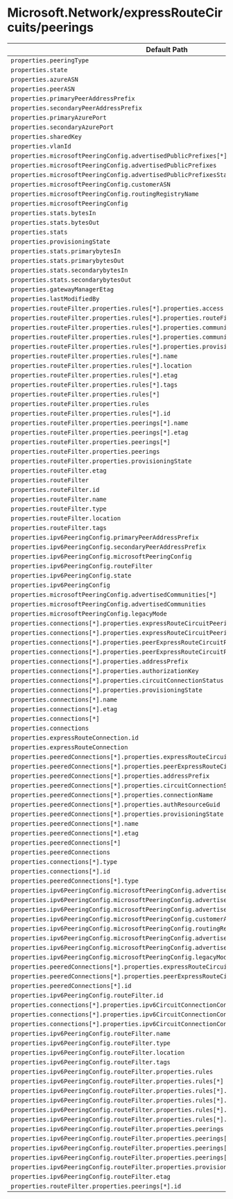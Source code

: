# Microsoft.Network/expressRouteCircuits/peerings

| Default Path | Alias |
|---|---|
| `properties.peeringType` | `Microsoft.Network/expressRouteCircuits/peerings/peeringType` |
| `properties.state` | `Microsoft.Network/expressRouteCircuits/peerings/state` |
| `properties.azureASN` | `Microsoft.Network/expressRouteCircuits/peerings/azureASN` |
| `properties.peerASN` | `Microsoft.Network/expressRouteCircuits/peerings/peerASN` |
| `properties.primaryPeerAddressPrefix` | `Microsoft.Network/expressRouteCircuits/peerings/primaryPeerAddressPrefix` |
| `properties.secondaryPeerAddressPrefix` | `Microsoft.Network/expressRouteCircuits/peerings/secondaryPeerAddressPrefix` |
| `properties.primaryAzurePort` | `Microsoft.Network/expressRouteCircuits/peerings/primaryAzurePort` |
| `properties.secondaryAzurePort` | `Microsoft.Network/expressRouteCircuits/peerings/secondaryAzurePort` |
| `properties.sharedKey` | `Microsoft.Network/expressRouteCircuits/peerings/sharedKey` |
| `properties.vlanId` | `Microsoft.Network/expressRouteCircuits/peerings/vlanId` |
| `properties.microsoftPeeringConfig.advertisedPublicPrefixes[*]` | `Microsoft.Network/expressRouteCircuits/peerings/microsoftPeeringConfig.advertisedPublicPrefixes[*]` |
| `properties.microsoftPeeringConfig.advertisedPublicPrefixes` | `Microsoft.Network/expressRouteCircuits/peerings/microsoftPeeringConfig.advertisedPublicPrefixes` |
| `properties.microsoftPeeringConfig.advertisedPublicPrefixesState` | `Microsoft.Network/expressRouteCircuits/peerings/microsoftPeeringConfig.advertisedPublicPrefixesState` |
| `properties.microsoftPeeringConfig.customerASN` | `Microsoft.Network/expressRouteCircuits/peerings/microsoftPeeringConfig.customerASN` |
| `properties.microsoftPeeringConfig.routingRegistryName` | `Microsoft.Network/expressRouteCircuits/peerings/microsoftPeeringConfig.routingRegistryName` |
| `properties.microsoftPeeringConfig` | `Microsoft.Network/expressRouteCircuits/peerings/microsoftPeeringConfig` |
| `properties.stats.bytesIn` | `Microsoft.Network/expressRouteCircuits/peerings/stats.bytesIn` |
| `properties.stats.bytesOut` | `Microsoft.Network/expressRouteCircuits/peerings/stats.bytesOut` |
| `properties.stats` | `Microsoft.Network/expressRouteCircuits/peerings/stats` |
| `properties.provisioningState` | `Microsoft.Network/expressRouteCircuits/peerings/provisioningState` |
| `properties.stats.primarybytesIn` | `Microsoft.Network/expressRouteCircuits/peerings/stats.primarybytesIn` |
| `properties.stats.primarybytesOut` | `Microsoft.Network/expressRouteCircuits/peerings/stats.primarybytesOut` |
| `properties.stats.secondarybytesIn` | `Microsoft.Network/expressRouteCircuits/peerings/stats.secondarybytesIn` |
| `properties.stats.secondarybytesOut` | `Microsoft.Network/expressRouteCircuits/peerings/stats.secondarybytesOut` |
| `properties.gatewayManagerEtag` | `Microsoft.Network/expressRouteCircuits/peerings/gatewayManagerEtag` |
| `properties.lastModifiedBy` | `Microsoft.Network/expressRouteCircuits/peerings/lastModifiedBy` |
| `properties.routeFilter.properties.rules[*].properties.access` | `Microsoft.Network/expressRouteCircuits/peerings/routeFilter.rules[*].access` |
| `properties.routeFilter.properties.rules[*].properties.routeFilterRuleType` | `Microsoft.Network/expressRouteCircuits/peerings/routeFilter.rules[*].routeFilterRuleType` |
| `properties.routeFilter.properties.rules[*].properties.communities[*]` | `Microsoft.Network/expressRouteCircuits/peerings/routeFilter.rules[*].communities[*]` |
| `properties.routeFilter.properties.rules[*].properties.communities` | `Microsoft.Network/expressRouteCircuits/peerings/routeFilter.rules[*].communities` |
| `properties.routeFilter.properties.rules[*].properties.provisioningState` | `Microsoft.Network/expressRouteCircuits/peerings/routeFilter.rules[*].provisioningState` |
| `properties.routeFilter.properties.rules[*].name` | `Microsoft.Network/expressRouteCircuits/peerings/routeFilter.rules[*].name` |
| `properties.routeFilter.properties.rules[*].location` | `Microsoft.Network/expressRouteCircuits/peerings/routeFilter.rules[*].location` |
| `properties.routeFilter.properties.rules[*].etag` | `Microsoft.Network/expressRouteCircuits/peerings/routeFilter.rules[*].etag` |
| `properties.routeFilter.properties.rules[*].tags` | `Microsoft.Network/expressRouteCircuits/peerings/routeFilter.rules[*].tags` |
| `properties.routeFilter.properties.rules[*]` | `Microsoft.Network/expressRouteCircuits/peerings/routeFilter.rules[*]` |
| `properties.routeFilter.properties.rules` | `Microsoft.Network/expressRouteCircuits/peerings/routeFilter.rules` |
| `properties.routeFilter.properties.rules[*].id` | `Microsoft.Network/expressRouteCircuits/peerings/routeFilter.rules[*].id` |
| `properties.routeFilter.properties.peerings[*].name` | `Microsoft.Network/expressRouteCircuits/peerings/routeFilter.peerings[*].name` |
| `properties.routeFilter.properties.peerings[*].etag` | `Microsoft.Network/expressRouteCircuits/peerings/routeFilter.peerings[*].etag` |
| `properties.routeFilter.properties.peerings[*]` | `Microsoft.Network/expressRouteCircuits/peerings/routeFilter.peerings[*]` |
| `properties.routeFilter.properties.peerings` | `Microsoft.Network/expressRouteCircuits/peerings/routeFilter.peerings` |
| `properties.routeFilter.properties.provisioningState` | `Microsoft.Network/expressRouteCircuits/peerings/routeFilter.provisioningState` |
| `properties.routeFilter.etag` | `Microsoft.Network/expressRouteCircuits/peerings/routeFilter.etag` |
| `properties.routeFilter` | `Microsoft.Network/expressRouteCircuits/peerings/routeFilter` |
| `properties.routeFilter.id` | `Microsoft.Network/expressRouteCircuits/peerings/routeFilter.id` |
| `properties.routeFilter.name` | `Microsoft.Network/expressRouteCircuits/peerings/routeFilter.name` |
| `properties.routeFilter.type` | `Microsoft.Network/expressRouteCircuits/peerings/routeFilter.type` |
| `properties.routeFilter.location` | `Microsoft.Network/expressRouteCircuits/peerings/routeFilter.location` |
| `properties.routeFilter.tags` | `Microsoft.Network/expressRouteCircuits/peerings/routeFilter.tags` |
| `properties.ipv6PeeringConfig.primaryPeerAddressPrefix` | `Microsoft.Network/expressRouteCircuits/peerings/ipv6PeeringConfig.primaryPeerAddressPrefix` |
| `properties.ipv6PeeringConfig.secondaryPeerAddressPrefix` | `Microsoft.Network/expressRouteCircuits/peerings/ipv6PeeringConfig.secondaryPeerAddressPrefix` |
| `properties.ipv6PeeringConfig.microsoftPeeringConfig` | `Microsoft.Network/expressRouteCircuits/peerings/ipv6PeeringConfig.microsoftPeeringConfig` |
| `properties.ipv6PeeringConfig.routeFilter` | `Microsoft.Network/expressRouteCircuits/peerings/ipv6PeeringConfig.routeFilter` |
| `properties.ipv6PeeringConfig.state` | `Microsoft.Network/expressRouteCircuits/peerings/ipv6PeeringConfig.state` |
| `properties.ipv6PeeringConfig` | `Microsoft.Network/expressRouteCircuits/peerings/ipv6PeeringConfig` |
| `properties.microsoftPeeringConfig.advertisedCommunities[*]` | `Microsoft.Network/expressRouteCircuits/peerings/microsoftPeeringConfig.advertisedCommunities[*]` |
| `properties.microsoftPeeringConfig.advertisedCommunities` | `Microsoft.Network/expressRouteCircuits/peerings/microsoftPeeringConfig.advertisedCommunities` |
| `properties.microsoftPeeringConfig.legacyMode` | `Microsoft.Network/expressRouteCircuits/peerings/microsoftPeeringConfig.legacyMode` |
| `properties.connections[*].properties.expressRouteCircuitPeering.id` | `Microsoft.Network/expressRouteCircuits/peerings/connections[*].expressRouteCircuitPeering.id` |
| `properties.connections[*].properties.expressRouteCircuitPeering` | `Microsoft.Network/expressRouteCircuits/peerings/connections[*].expressRouteCircuitPeering` |
| `properties.connections[*].properties.peerExpressRouteCircuitPeering.id` | `Microsoft.Network/expressRouteCircuits/peerings/connections[*].peerExpressRouteCircuitPeering.id` |
| `properties.connections[*].properties.peerExpressRouteCircuitPeering` | `Microsoft.Network/expressRouteCircuits/peerings/connections[*].peerExpressRouteCircuitPeering` |
| `properties.connections[*].properties.addressPrefix` | `Microsoft.Network/expressRouteCircuits/peerings/connections[*].addressPrefix` |
| `properties.connections[*].properties.authorizationKey` | `Microsoft.Network/expressRouteCircuits/peerings/connections[*].authorizationKey` |
| `properties.connections[*].properties.circuitConnectionStatus` | `Microsoft.Network/expressRouteCircuits/peerings/connections[*].circuitConnectionStatus` |
| `properties.connections[*].properties.provisioningState` | `Microsoft.Network/expressRouteCircuits/peerings/connections[*].provisioningState` |
| `properties.connections[*].name` | `Microsoft.Network/expressRouteCircuits/peerings/connections[*].name` |
| `properties.connections[*].etag` | `Microsoft.Network/expressRouteCircuits/peerings/connections[*].etag` |
| `properties.connections[*]` | `Microsoft.Network/expressRouteCircuits/peerings/connections[*]` |
| `properties.connections` | `Microsoft.Network/expressRouteCircuits/peerings/connections` |
| `properties.expressRouteConnection.id` | `Microsoft.Network/expressRouteCircuits/peerings/expressRouteConnection.id` |
| `properties.expressRouteConnection` | `Microsoft.Network/expressRouteCircuits/peerings/expressRouteConnection` |
| `properties.peeredConnections[*].properties.expressRouteCircuitPeering` | `Microsoft.Network/expressRouteCircuits/peerings/peeredConnections[*].expressRouteCircuitPeering` |
| `properties.peeredConnections[*].properties.peerExpressRouteCircuitPeering` | `Microsoft.Network/expressRouteCircuits/peerings/peeredConnections[*].peerExpressRouteCircuitPeering` |
| `properties.peeredConnections[*].properties.addressPrefix` | `Microsoft.Network/expressRouteCircuits/peerings/peeredConnections[*].addressPrefix` |
| `properties.peeredConnections[*].properties.circuitConnectionStatus` | `Microsoft.Network/expressRouteCircuits/peerings/peeredConnections[*].circuitConnectionStatus` |
| `properties.peeredConnections[*].properties.connectionName` | `Microsoft.Network/expressRouteCircuits/peerings/peeredConnections[*].connectionName` |
| `properties.peeredConnections[*].properties.authResourceGuid` | `Microsoft.Network/expressRouteCircuits/peerings/peeredConnections[*].authResourceGuid` |
| `properties.peeredConnections[*].properties.provisioningState` | `Microsoft.Network/expressRouteCircuits/peerings/peeredConnections[*].provisioningState` |
| `properties.peeredConnections[*].name` | `Microsoft.Network/expressRouteCircuits/peerings/peeredConnections[*].name` |
| `properties.peeredConnections[*].etag` | `Microsoft.Network/expressRouteCircuits/peerings/peeredConnections[*].etag` |
| `properties.peeredConnections[*]` | `Microsoft.Network/expressRouteCircuits/peerings/peeredConnections[*]` |
| `properties.peeredConnections` | `Microsoft.Network/expressRouteCircuits/peerings/peeredConnections` |
| `properties.connections[*].type` | `Microsoft.Network/expressRouteCircuits/peerings/connections[*].type` |
| `properties.connections[*].id` | `Microsoft.Network/expressRouteCircuits/peerings/connections[*].id` |
| `properties.peeredConnections[*].type` | `Microsoft.Network/expressRouteCircuits/peerings/peeredConnections[*].type` |
| `properties.ipv6PeeringConfig.microsoftPeeringConfig.advertisedPublicPrefixes[*]` | `Microsoft.Network/expressRouteCircuits/peerings/ipv6PeeringConfig.microsoftPeeringConfig.advertisedPublicPrefixes[*]` |
| `properties.ipv6PeeringConfig.microsoftPeeringConfig.advertisedPublicPrefixes` | `Microsoft.Network/expressRouteCircuits/peerings/ipv6PeeringConfig.microsoftPeeringConfig.advertisedPublicPrefixes` |
| `properties.ipv6PeeringConfig.microsoftPeeringConfig.advertisedPublicPrefixesState` | `Microsoft.Network/expressRouteCircuits/peerings/ipv6PeeringConfig.microsoftPeeringConfig.advertisedPublicPrefixesState` |
| `properties.ipv6PeeringConfig.microsoftPeeringConfig.customerASN` | `Microsoft.Network/expressRouteCircuits/peerings/ipv6PeeringConfig.microsoftPeeringConfig.customerASN` |
| `properties.ipv6PeeringConfig.microsoftPeeringConfig.routingRegistryName` | `Microsoft.Network/expressRouteCircuits/peerings/ipv6PeeringConfig.microsoftPeeringConfig.routingRegistryName` |
| `properties.ipv6PeeringConfig.microsoftPeeringConfig.advertisedCommunities[*]` | `Microsoft.Network/expressRouteCircuits/peerings/ipv6PeeringConfig.microsoftPeeringConfig.advertisedCommunities[*]` |
| `properties.ipv6PeeringConfig.microsoftPeeringConfig.advertisedCommunities` | `Microsoft.Network/expressRouteCircuits/peerings/ipv6PeeringConfig.microsoftPeeringConfig.advertisedCommunities` |
| `properties.ipv6PeeringConfig.microsoftPeeringConfig.legacyMode` | `Microsoft.Network/expressRouteCircuits/peerings/ipv6PeeringConfig.microsoftPeeringConfig.legacyMode` |
| `properties.peeredConnections[*].properties.expressRouteCircuitPeering.id` | `Microsoft.Network/expressRouteCircuits/peerings/peeredConnections[*].expressRouteCircuitPeering.id` |
| `properties.peeredConnections[*].properties.peerExpressRouteCircuitPeering.id` | `Microsoft.Network/expressRouteCircuits/peerings/peeredConnections[*].peerExpressRouteCircuitPeering.id` |
| `properties.peeredConnections[*].id` | `Microsoft.Network/expressRouteCircuits/peerings/peeredConnections[*].id` |
| `properties.ipv6PeeringConfig.routeFilter.id` | `Microsoft.Network/expressRouteCircuits/peerings/ipv6PeeringConfig.routeFilter.id` |
| `properties.connections[*].properties.ipv6CircuitConnectionConfig.addressPrefix` | `Microsoft.Network/expressRouteCircuits/peerings/connections[*].ipv6CircuitConnectionConfig.addressPrefix` |
| `properties.connections[*].properties.ipv6CircuitConnectionConfig.circuitConnectionStatus` | `Microsoft.Network/expressRouteCircuits/peerings/connections[*].ipv6CircuitConnectionConfig.circuitConnectionStatus` |
| `properties.connections[*].properties.ipv6CircuitConnectionConfig` | `Microsoft.Network/expressRouteCircuits/peerings/connections[*].ipv6CircuitConnectionConfig` |
| `properties.ipv6PeeringConfig.routeFilter.name` | `Microsoft.Network/expressRouteCircuits/peerings/ipv6PeeringConfig.routeFilter.name` |
| `properties.ipv6PeeringConfig.routeFilter.type` | `Microsoft.Network/expressRouteCircuits/peerings/ipv6PeeringConfig.routeFilter.type` |
| `properties.ipv6PeeringConfig.routeFilter.location` | `Microsoft.Network/expressRouteCircuits/peerings/ipv6PeeringConfig.routeFilter.location` |
| `properties.ipv6PeeringConfig.routeFilter.tags` | `Microsoft.Network/expressRouteCircuits/peerings/ipv6PeeringConfig.routeFilter.tags` |
| `properties.ipv6PeeringConfig.routeFilter.properties.rules` | `Microsoft.Network/expressRouteCircuits/peerings/ipv6PeeringConfig.routeFilter.rules` |
| `properties.ipv6PeeringConfig.routeFilter.properties.rules[*]` | `Microsoft.Network/expressRouteCircuits/peerings/ipv6PeeringConfig.routeFilter.rules[*]` |
| `properties.ipv6PeeringConfig.routeFilter.properties.rules[*].name` | `Microsoft.Network/expressRouteCircuits/peerings/ipv6PeeringConfig.routeFilter.rules[*].name` |
| `properties.ipv6PeeringConfig.routeFilter.properties.rules[*].location` | `Microsoft.Network/expressRouteCircuits/peerings/ipv6PeeringConfig.routeFilter.rules[*].location` |
| `properties.ipv6PeeringConfig.routeFilter.properties.rules[*].etag` | `Microsoft.Network/expressRouteCircuits/peerings/ipv6PeeringConfig.routeFilter.rules[*].etag` |
| `properties.ipv6PeeringConfig.routeFilter.properties.rules[*].tags` | `Microsoft.Network/expressRouteCircuits/peerings/ipv6PeeringConfig.routeFilter.rules[*].tags` |
| `properties.ipv6PeeringConfig.routeFilter.properties.peerings` | `Microsoft.Network/expressRouteCircuits/peerings/ipv6PeeringConfig.routeFilter.peerings` |
| `properties.ipv6PeeringConfig.routeFilter.properties.peerings[*]` | `Microsoft.Network/expressRouteCircuits/peerings/ipv6PeeringConfig.routeFilter.peerings[*]` |
| `properties.ipv6PeeringConfig.routeFilter.properties.peerings[*].name` | `Microsoft.Network/expressRouteCircuits/peerings/ipv6PeeringConfig.routeFilter.peerings[*].name` |
| `properties.ipv6PeeringConfig.routeFilter.properties.peerings[*].etag` | `Microsoft.Network/expressRouteCircuits/peerings/ipv6PeeringConfig.routeFilter.peerings[*].etag` |
| `properties.ipv6PeeringConfig.routeFilter.properties.provisioningState` | `Microsoft.Network/expressRouteCircuits/peerings/ipv6PeeringConfig.routeFilter.provisioningState` |
| `properties.ipv6PeeringConfig.routeFilter.etag` | `Microsoft.Network/expressRouteCircuits/peerings/ipv6PeeringConfig.routeFilter.etag` |
| `properties.routeFilter.properties.peerings[*].id` | `Microsoft.Network/expressRouteCircuits/peerings/routeFilter.peerings[*].id` |

